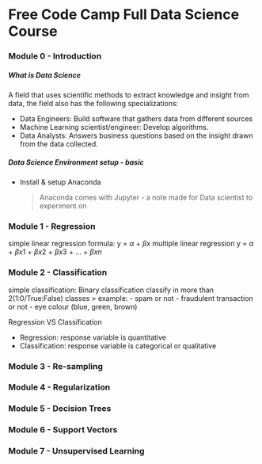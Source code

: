 # Free Code Camp Full Data Science Course

### Module 0 - Introduction

#####  What is Data Science
A field that uses scientific methods to extract knowledge and insight from data, the field also has the following specializations:
- Data Engineers: Build software that gathers data from different sources
- Machine Learning scientist/engineer: Develop algorithms. 
- Data Analysts: Answers business questions based on the insight drawn from the data collected.

#####  Data Science Environment setup - basic
- Install & setup Anaconda
    > Anaconda comes with Jupyter - a note made for Data scientist to experiment on 


### Module 1 - Regression
simple linear regression formula: y = $\alpha$ + $\beta x$
multiple linear regression y = $\alpha$ + $\beta x1$ + $\beta x2$ + $\beta x3$ + ... + $\beta xn$

### Module 2 - Classification
simple classification: Binary classification
classify in more than 2(1:0/True:False) classes
    > example:
        - spam or not
        - fraudulent transaction or not
        - eye colour (blue, green, brown)

Regression VS Classification
 - Regression: response variable is quantitative 
 - Classification: response variable is categorical or qualitative
 
### Module 3 - Re-sampling


### Module 4 - Regularization

### Module 5 - Decision Trees

### Module 6 - Support Vectors

### Module 7 - Unsupervised Learning
